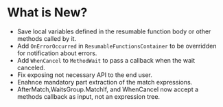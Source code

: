 ﻿# What is New?
* Save local variables defined in the resumable function body or other methods called by it.
* Add `OnErrorOccurred` in `ResumableFunctionsContainer` to be overridden for notification about errors.
* Add `WhenCancel` to `MethodWait` to pass a callback when the wait canceled.
* Fix exposing not necessary API to the end user.
* Enahnce mandatory part extraction of the match expressions.
* AfterMatch,WaitsGroup.MatchIf, and WhenCancel now accept a methods callback as input, not an expression tree.